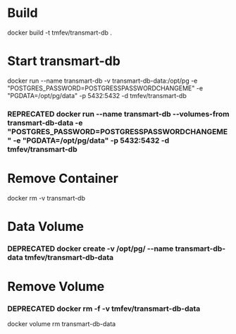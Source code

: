 # Build
docker build -t tmfev/transmart-db .


# Start transmart-db
docker run --name transmart-db -v transmart-db-data:/opt/pg -e "POSTGRES_PASSWORD=POSTGRESSPASSWORDCHANGEME" -e "PGDATA=/opt/pg/data" -p 5432:5432 -d tmfev/transmart-db
### REPRECATED docker run --name transmart-db --volumes-from transmart-db-data -e "POSTGRES_PASSWORD=POSTGRESSPASSWORDCHANGEME" -e "PGDATA=/opt/pg/data" -p 5432:5432 -d tmfev/transmart-db

# Remove Container
docker rm -v transmart-db


# Data Volume

### DEPRECATED docker create -v /opt/pg/ --name transmart-db-data tmfev/transmart-db-data

# Remove Volume
### DEPRECATED docker rm -f -v tmfev/transmart-db-data
docker volume rm transmart-db-data



